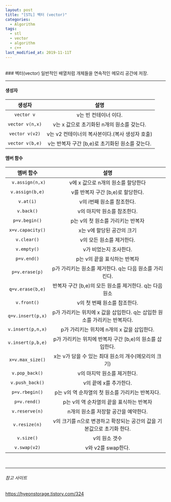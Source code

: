 ```yaml
---
layout: post
title: "[STL] 벡터 (vector)"
categories:
  - Algorithm
tags:
  - stl
  - vector
  - algorithm
  - c++
last_modified_at: 2019-11-11T
---
```

<br>
### 벡터(vector)
일반적인 배열처럼 개체들을 연속적인 메모리 공간에 저장.

<br>

---

#### 생성자
|생성자|설명|
|:-:|:-:|
|`vector v`|v는 빈 컨테이너 이다.|
|`vector v(n,x)`|v는 x 값으로 초기화된 n개의 원소를 갖는다.|
|`vector v(v2)`|v는 v2 컨테이너의 복사본이다.(복사 생성자 호출)|
|`vector v(b,e)`|v는 반복자 구간 [b,e)로 초기화된 원소를 갖는다.|


#### 멤버 함수
|멤버 함수|설명|
|:-:|:-:|
|` v.assign(n,x)`|v에 x 값으로 n개의 원소를 할당한다|
|`v.assign(b,e)`|v를 반복자 구간 [b,e)로 할당한다.|
|`v.at(i)`|v의 i번째 원소를 참조한다.|
|`v.back()`|v의 마지막 원소를 참조한다.|
|`p=v.begin()`|p는 v의 첫 원소를 가리키는 반복자|
|`x=v.capacity()`|x는 v에 할당된 공간의 크기|
|`v.clear()`|v의 모든 원소를 제거한다.|
|`v.empty()`|v가 비었는지 조사한다.|
|`p=v.end()`|p는 v의 끝을 표식하는 반복자|
|`p=v.erase(p)`|p가 가리키는 원소를 제거한다. q는 다음 원소를 가리킨다.|
|`q=v.erase(b,e)`|반복자 구간 [b,e)의 모든 원소를 제거한다. q는 다음 원소|
|`v.front()`|v의 첫 번째 원소를 참조한다.|
|`q=v.insert(p,x)`|p가 가리키는 위치에 x 값을 삽입한다. q는 삽입한 원소를 가리키는 반복자다.|
|`v.insert(p,n,x)`|p가 가리키는 위치에 n개의 x 값을 삽입한다.|
|`v.insert(p,b,e)`|p가 가리키는 위치에 반복자 구간 [b,e)의 원소를 삽입한다.|
|`x=v.max_size()`|x는 v가 담을 수 있는 최대 원소의 개수(메모리의 크기)|
|`v.pop_back()`|v의 마지막 원소를 제거한다.|
|`v.push_back()`|v의 끝에 x를 추가한다.|
|`p=v.rbegin()`|p는 v의 역 순차열의 첫 원소를 가리키는 반복자다.|
|`p=v.rend()`|p는 v의 역 순차열의 끝을 표식하는 반복자|
|`v.reserve(n)`|n개의 원소를 저장할 공간을 예약한다.|
|`v.resize(n)`|v의 크기를 n으로 변경하고 확장되는 공간의 값을 기본값으로 초기화 한다.|
|`v.size()`|v의 원소 갯수|
|`v.swap(v2)`|v와 v2를 swap한다.|


<br>

---
###### 참고 사이트
https://hyeonstorage.tistory.com/324
